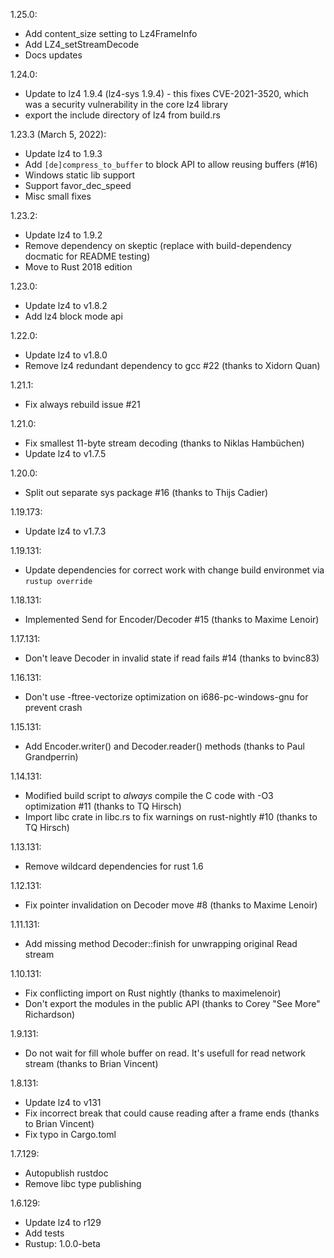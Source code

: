 
1.25.0:
 * Add content_size setting to Lz4FrameInfo
 * Add LZ4_setStreamDecode
 * Docs updates

1.24.0:
 * Update to lz4 1.9.4 (lz4-sys 1.9.4) - this fixes CVE-2021-3520, which was a security vulnerability in the core lz4 library
 * export the include directory of lz4 from build.rs

1.23.3 (March 5, 2022):
* Update lz4 to 1.9.3
* Add `[de]compress_to_buffer` to block API to allow reusing buffers (#16)
* Windows static lib support
* Support favor_dec_speed
* Misc small fixes

1.23.2:
 * Update lz4 to 1.9.2
 * Remove dependency on skeptic (replace with build-dependency docmatic for     README testing)
 * Move to Rust 2018 edition

1.23.0:
 * Update lz4 to v1.8.2
 * Add lz4 block mode api

1.22.0:

 * Update lz4 to v1.8.0
 * Remove lz4 redundant dependency to gcc #22 (thanks to Xidorn Quan)

1.21.1:

 * Fix always rebuild issue #21

1.21.0:

 * Fix smallest 11-byte stream decoding (thanks to Niklas Hambüchen)
 * Update lz4 to v1.7.5

1.20.0:

 * Split out separate sys package #16 (thanks to Thijs Cadier)

1.19.173:

 * Update lz4 to v1.7.3

1.19.131:

 * Update dependencies for correct work with change build environmet via `rustup override`

1.18.131:

 * Implemented Send for Encoder/Decoder #15 (thanks to Maxime Lenoir)

1.17.131:

 * Don't leave Decoder in invalid state if read fails #14 (thanks to bvinc83)

1.16.131:

 * Don't use -ftree-vectorize optimization on i686-pc-windows-gnu for prevent crash

1.15.131:

 * Add Encoder.writer() and Decoder.reader() methods (thanks to Paul Grandperrin)

1.14.131:

 * Modified build script to *always* compile the C code with -O3 optimization #11 (thanks to TQ Hirsch)
 * Import libc crate in libc.rs to fix warnings on rust-nightly #10 (thanks to TQ Hirsch)

1.13.131:

 * Remove wildcard dependencies for rust 1.6

1.12.131:

 * Fix pointer invalidation on Decoder move #8 (thanks to Maxime Lenoir)

1.11.131:

 * Add missing method Decoder::finish for unwrapping original Read stream

1.10.131:

 * Fix conflicting import on Rust nightly (thanks to maximelenoir)
 * Don't export the modules in the public API (thanks to Corey "See More" Richardson)

1.9.131:

 * Do not wait for fill whole buffer on read. It's usefull for read network stream (thanks to Brian Vincent)

1.8.131:

 * Update lz4 to v131
 * Fix incorrect break that could cause reading after a frame ends (thanks to Brian Vincent)
 * Fix typo in Cargo.toml

1.7.129:

 * Autopublish rustdoc
 * Remove libc type publishing

1.6.129:

 * Update lz4 to r129
 * Add tests
 * Rustup: 1.0.0-beta
